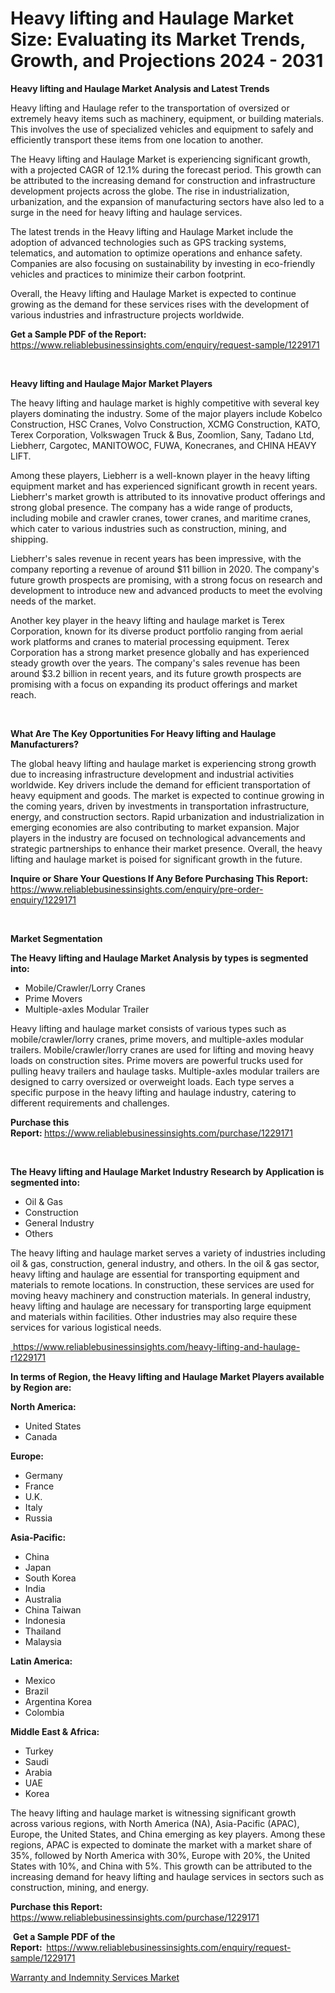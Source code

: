 <p><h1>Heavy lifting and Haulage Market Size: Evaluating its Market Trends, Growth, and Projections 2024 - 2031</h1></p><p><strong>Heavy lifting and Haulage Market Analysis and Latest Trends</strong></p>
<p><p>Heavy lifting and Haulage refer to the transportation of oversized or extremely heavy items such as machinery, equipment, or building materials. This involves the use of specialized vehicles and equipment to safely and efficiently transport these items from one location to another.</p><p>The Heavy lifting and Haulage Market is experiencing significant growth, with a projected CAGR of 12.1% during the forecast period. This growth can be attributed to the increasing demand for construction and infrastructure development projects across the globe. The rise in industrialization, urbanization, and the expansion of manufacturing sectors have also led to a surge in the need for heavy lifting and haulage services.</p><p>The latest trends in the Heavy lifting and Haulage Market include the adoption of advanced technologies such as GPS tracking systems, telematics, and automation to optimize operations and enhance safety. Companies are also focusing on sustainability by investing in eco-friendly vehicles and practices to minimize their carbon footprint.</p><p>Overall, the Heavy lifting and Haulage Market is expected to continue growing as the demand for these services rises with the development of various industries and infrastructure projects worldwide.</p></p>
<p><strong>Get a Sample PDF of the Report:&nbsp;</strong> <a href="https://www.reliablebusinessinsights.com/enquiry/request-sample/1229171">https://www.reliablebusinessinsights.com/enquiry/request-sample/1229171</a></p>
<p>&nbsp;</p>
<p><strong>Heavy lifting and Haulage Major Market Players</strong></p>
<p><p>The heavy lifting and haulage market is highly competitive with several key players dominating the industry. Some of the major players include Kobelco Construction, HSC Cranes, Volvo Construction, XCMG Construction, KATO, Terex Corporation, Volkswagen Truck & Bus, Zoomlion, Sany, Tadano Ltd, Liebherr, Cargotec, MANITOWOC, FUWA, Konecranes, and CHINA HEAVY LIFT.</p><p>Among these players, Liebherr is a well-known player in the heavy lifting equipment market and has experienced significant growth in recent years. Liebherr's market growth is attributed to its innovative product offerings and strong global presence. The company has a wide range of products, including mobile and crawler cranes, tower cranes, and maritime cranes, which cater to various industries such as construction, mining, and shipping.</p><p>Liebherr's sales revenue in recent years has been impressive, with the company reporting a revenue of around $11 billion in 2020. The company's future growth prospects are promising, with a strong focus on research and development to introduce new and advanced products to meet the evolving needs of the market.</p><p>Another key player in the heavy lifting and haulage market is Terex Corporation, known for its diverse product portfolio ranging from aerial work platforms and cranes to material processing equipment. Terex Corporation has a strong market presence globally and has experienced steady growth over the years. The company's sales revenue has been around $3.2 billion in recent years, and its future growth prospects are promising with a focus on expanding its product offerings and market reach.</p></p>
<p>&nbsp;</p>
<p><strong>What Are The Key Opportunities For Heavy lifting and Haulage Manufacturers?</strong></p>
<p><p>The global heavy lifting and haulage market is experiencing strong growth due to increasing infrastructure development and industrial activities worldwide. Key drivers include the demand for efficient transportation of heavy equipment and goods. The market is expected to continue growing in the coming years, driven by investments in transportation infrastructure, energy, and construction sectors. Rapid urbanization and industrialization in emerging economies are also contributing to market expansion. Major players in the industry are focused on technological advancements and strategic partnerships to enhance their market presence. Overall, the heavy lifting and haulage market is poised for significant growth in the future.</p></p>
<p><strong>Inquire or Share Your Questions If Any Before Purchasing This Report:</strong> <a href="https://www.reliablebusinessinsights.com/enquiry/pre-order-enquiry/1229171">https://www.reliablebusinessinsights.com/enquiry/pre-order-enquiry/1229171</a></p>
<p>&nbsp;</p>
<p><strong>Market Segmentation</strong></p>
<p><strong>The Heavy lifting and Haulage Market Analysis by types is segmented into:</strong></p>
<p><ul><li>Mobile/Crawler/Lorry Cranes</li><li>Prime Movers</li><li>Multiple-axles Modular Trailer</li></ul></p>
<p><p>Heavy lifting and haulage market consists of various types such as mobile/crawler/lorry cranes, prime movers, and multiple-axles modular trailers. Mobile/crawler/lorry cranes are used for lifting and moving heavy loads on construction sites. Prime movers are powerful trucks used for pulling heavy trailers and haulage tasks. Multiple-axles modular trailers are designed to carry oversized or overweight loads. Each type serves a specific purpose in the heavy lifting and haulage industry, catering to different requirements and challenges.</p></p>
<p><strong>Purchase this Report:&nbsp;</strong><a href="https://www.reliablebusinessinsights.com/purchase/1229171">https://www.reliablebusinessinsights.com/purchase/1229171</a></p>
<p>&nbsp;</p>
<p><strong>The Heavy lifting and Haulage Market Industry Research by Application is segmented into:</strong></p>
<p><ul><li>Oil & Gas</li><li>Construction</li><li>General Industry</li><li>Others</li></ul></p>
<p><p>The heavy lifting and haulage market serves a variety of industries including oil & gas, construction, general industry, and others. In the oil & gas sector, heavy lifting and haulage are essential for transporting equipment and materials to remote locations. In construction, these services are used for moving heavy machinery and construction materials. In general industry, heavy lifting and haulage are necessary for transporting large equipment and materials within facilities. Other industries may also require these services for various logistical needs.</p></p>
<p><a href="https://www.reliablebusinessinsights.com/heavy-lifting-and-haulage-r1229171">&nbsp;https://www.reliablebusinessinsights.com/heavy-lifting-and-haulage-r1229171</a></p>
<p><strong>In terms of Region, the Heavy lifting and Haulage Market Players available by Region are:</strong></p>
<p>
    <p> <strong> North America: </strong>
        <ul>
            <li>United States</li>
            <li>Canada</li>
        </ul>
        </p> 
    <p> <strong> Europe: </strong>
        <ul>
            <li>Germany</li>
            <li>France</li>
            <li>U.K.</li>
            <li>Italy</li>
            <li>Russia</li>
        </ul>
        </p> 
    <p> <strong> Asia-Pacific: </strong>
        <ul>
            <li>China</li>
            <li>Japan</li>
            <li>South Korea</li>
            <li>India</li>
            <li>Australia</li>
            <li>China Taiwan</li>
            <li>Indonesia</li>
            <li>Thailand</li>
            <li>Malaysia</li>
        </ul>
        </p> 
    <p> <strong> Latin America: </strong>
        <ul>
            <li>Mexico</li>
            <li>Brazil</li>
            <li>Argentina Korea</li>
            <li>Colombia</li>
        </ul>
        </p> 
    <p> <strong> Middle East & Africa: </strong>
        <ul>
            <li>Turkey</li>
            <li>Saudi</li>
            <li>Arabia</li>
            <li>UAE</li>
            <li>Korea</li>
        </ul>
    </p>
    </p>
<p><p>The heavy lifting and haulage market is witnessing significant growth across various regions, with North America (NA), Asia-Pacific (APAC), Europe, the United States, and China emerging as key players. Among these regions, APAC is expected to dominate the market with a market share of 35%, followed by North America with 30%, Europe with 20%, the United States with 10%, and China with 5%. This growth can be attributed to the increasing demand for heavy lifting and haulage services in sectors such as construction, mining, and energy.</p></p>
<p><strong>Purchase this Report: </strong><a href="https://www.reliablebusinessinsights.com/purchase/1229171">https://www.reliablebusinessinsights.com/purchase/1229171</a></p>
<p>&nbsp;<strong>Get a Sample PDF of the Report:&nbsp;&nbsp;</strong><a href="https://www.reliablebusinessinsights.com/enquiry/request-sample/1229171">https://www.reliablebusinessinsights.com/enquiry/request-sample/1229171</a></p>
<p><strong></strong></p>
<p><p><a href="https://view.publitas.com/reportprime-1/warranty-and-indemnity-services-market-global-market-insights-and-sales-trends-2024-to-2031/">Warranty and Indemnity Services Market</a></p></p>